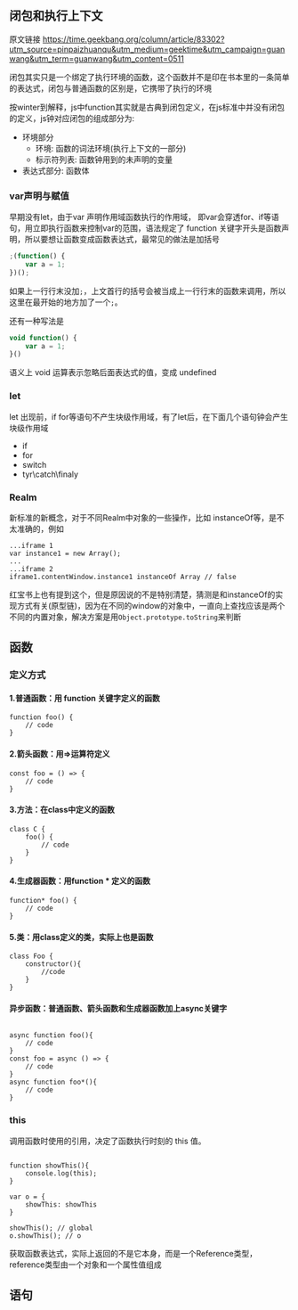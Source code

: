 ## 闭包和执行上下文
原文链接 https://time.geekbang.org/column/article/83302?utm_source=pinpaizhuanqu&utm_medium=geektime&utm_campaign=guanwang&utm_term=guanwang&utm_content=0511

闭包其实只是一个绑定了执行环境的函数，这个函数并不是印在书本里的一条简单的表达式，闭包与普通函数的区别是，它携带了执行的环境

按winter到解释，js中function其实就是古典到闭包定义，在js标准中并没有闭包的定义，js钟对应闭包的组成部分为:
* 环境部分
    * 环境: 函数的词法环境(执行上下文的一部分)
    * 标示符列表: 函数钟用到的未声明的变量
* 表达式部分: 函数体

### var声明与赋值
早期没有let，由于var 声明作用域函数执行的作用域， 即var会穿透for、if等语句，用立即执行函数来控制var的范围，语法规定了 function 关键字开头是函数声明，所以要想让函数变成函数表达式，最常见的做法是加括号
```javascript
;(function() {
    var a = 1;
})();
```
如果上一行行末没加`;`，上文首行的括号会被当成上一行行末的函数来调用，所以这里在最开始的地方加了一个`;`。

还有一种写法是
```javascript
void function() {
    var a = 1;
}()
```
语义上 void 运算表示忽略后面表达式的值，变成 undefined

### let
let 出现前，if for等语句不产生块级作用域，有了let后，在下面几个语句钟会产生块级作用域
* if
* for
* switch
* tyr\catch\finaly

### Realm
新标准的新概念，对于不同Realm中对象的一些操作，比如 instanceOf等，是不太准确的，例如
```
...iframe 1
var instance1 = new Array();
...
...iframe 2
iframe1.contentWindow.instance1 instanceOf Array // false
```
红宝书上也有提到这个，但是原因说的不是特别清楚，猜测是和instanceOf的实现方式有关(原型链)，因为在不同的window的对象中，一直向上查找应该是两个不同的内置对象，解决方案是用`Object.prototype.toString`来判断

## 函数
### 定义方式
#### 1.普通函数：用 function 关键字定义的函数
```
function foo() {
    // code
}
```
#### 2.箭头函数：用=>运算符定义
```
const foo = () => {
    // code
}
```
#### 3.方法：在class中定义的函数
```
class C {
    foo() {
        // code
    }
}
```
#### 4.生成器函数：用function * 定义的函数
```
function* foo() {
    // code
}
```
#### 5.类：用class定义的类，实际上也是函数
```
class Foo {
    constructor(){
        //code
    }
}
```
#### 异步函数：普通函数、箭头函数和生成器函数加上async关键字
```

async function foo(){
    // code
}
const foo = async () => {
    // code
}
async function foo*(){
    // code
}
```
### this
调用函数时使用的引用，决定了函数执行时刻的 this 值。
```

function showThis(){
    console.log(this);
}

var o = {
    showThis: showThis
}

showThis(); // global
o.showThis(); // o
```
获取函数表达式，实际上返回的不是它本身，而是一个Reference类型，reference类型由一个对象和一个属性值组成

## 语句

